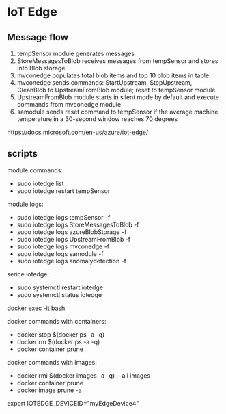 # IoT Edge

## Message flow 
1. tempSensor module generates messages
2. StoreMessagesToBlob receives messages from tempSensor and stores into Blob storage
3. mvconedge populates total blob items and top 10 blob items in table
4. mvconedge sends commands: StartUpstream, StopUpstream, CleanBlob to UpstreamFromBlob module; reset to tempSensor module
5. UpstreamFromBlob module starts in silent mode by default and execute commands from mvconedge module
6. samodule sends reset command to tempSensor if the average machine temperature in a 30-second window reaches 70 degrees

https://docs.microsoft.com/en-us/azure/iot-edge/

## scripts

module commands:
* sudo iotedge list
* sudo iotedge restart tempSensor

module logs:
* sudo iotedge logs tempSensor -f
* sudo iotedge logs StoreMessagesToBlob -f
* sudo iotedge logs azureBlobStorage -f
* sudo iotedge logs UpstreamFromBlob -f
* sudo iotedge logs mvconedge -f
* sudo iotedge logs samodule -f
* sudo iotedge logs anomalydetection -f

serice iotedge:
* sudo systemctl restart iotedge
* sudo systemctl status iotedge

docker exec -it <mycontainer> bash

docker commands with containers:
* docker stop $(docker ps -a -q)
* docker rm $(docker ps -a -q)
* docker container prune

docker commands with images:
* docker rmi $(docker images -a -q) --all images
* docker container prune
* docker image prune -a

export IOTEDGE_DEVICEID="myEdgeDevice4"